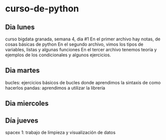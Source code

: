 # curso-de-python
 ## Dia lunes 
curso bigdata granada, semana 4, dia #1
En el primer archivo hay notas, de cosas básicas de python
En el segundo archivo, vimos los tipos de variables, listas y algunas funciones
En el tercer archivo tenemos teoría y ejemplos de los condicionales y algunos ejercicios.

 ## Dia martes
bucles: ejercicios básicos de bucles donde aprendimos la sintaxis de como hacerlos
pandas: aprendimos a utilizar la librería

## Dia miercoles

## Día jueves
spacex 1: trabajo de limpieza y visualización de datos
